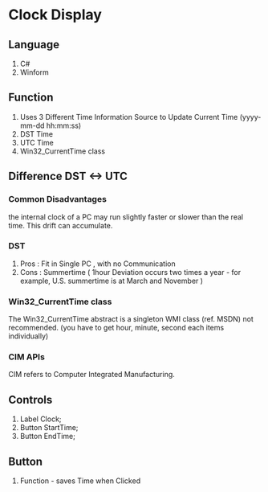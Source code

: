 # Clock Display

## Language
1. C#
2. Winform




## Function
1. Uses 3 Different Time Information Source to Update Current Time (yyyy-mm-dd hh:mm:ss)
2. DST Time 
3. UTC Time 
4. Win32_CurrentTime class

## Difference DST <-> UTC
### Common Disadvantages
the internal clock of a PC may run slightly faster or slower than the real time. 
This drift can accumulate.

### DST
1. Pros : Fit in Single PC , with no Communication
2. Cons : Summertime ( 1hour Deviation occurs two times a year - for example, U.S. summertime is at March and November )

### Win32_CurrentTime class

The Win32_CurrentTime abstract is a singleton WMI class (ref. MSDN)
not recommended. (you have to get hour, minute, second each items individually)

### CIM APIs
CIM refers to Computer Integrated Manufacturing.


## Controls

1. Label Clock;
2. Button StartTime;
3. Button EndTime;



## Button
1. Function - saves Time when Clicked
